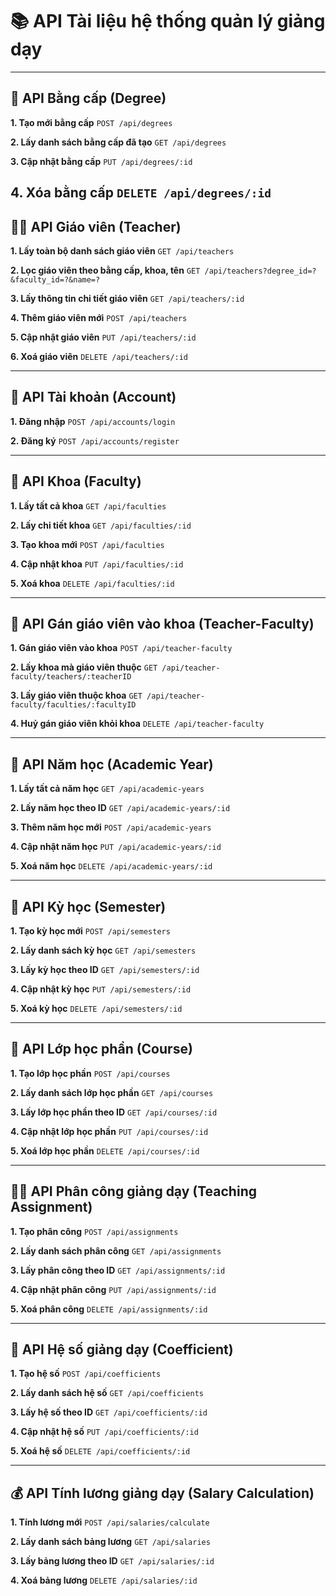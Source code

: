 # 📚 API Tài liệu hệ thống quản lý giảng dạy

---

## 🏅 API Bằng cấp (Degree)

**1. Tạo mới bằng cấp**
`POST /api/degrees`

**2. Lấy danh sách bằng cấp đã tạo**
`GET /api/degrees`

**3. Cập nhật bằng cấp**
`PUT /api/degrees/:id`

**4. Xóa bằng cấp**
`DELETE /api/degrees/:id`
---

## 👨‍🏫 API Giáo viên (Teacher)

**1. Lấy toàn bộ danh sách giáo viên**
`GET /api/teachers`

**2. Lọc giáo viên theo bằng cấp, khoa, tên**
`GET /api/teachers?degree_id=?&faculty_id=?&name=?`

**3. Lấy thông tin chi tiết giáo viên**
`GET /api/teachers/:id`

**4. Thêm giáo viên mới**
`POST /api/teachers`

**5. Cập nhật giáo viên**
`PUT /api/teachers/:id`

**6. Xoá giáo viên**
`DELETE /api/teachers/:id`

---

## 🔐 API Tài khoản (Account)

**1. Đăng nhập**
`POST /api/accounts/login`

**2. Đăng ký**
`POST /api/accounts/register`

---

## 🏫 API Khoa (Faculty)

**1. Lấy tất cả khoa**
`GET /api/faculties`

**2. Lấy chi tiết khoa**
`GET /api/faculties/:id`

**3. Tạo khoa mới**
`POST /api/faculties`

**4. Cập nhật khoa**
`PUT /api/faculties/:id`

**5. Xoá khoa**
`DELETE /api/faculties/:id`

---

## 🤝 API Gán giáo viên vào khoa (Teacher-Faculty)

**1. Gán giáo viên vào khoa**
`POST /api/teacher-faculty`

**2. Lấy khoa mà giáo viên thuộc**
`GET /api/teacher-faculty/teachers/:teacherID`

**3. Lấy giáo viên thuộc khoa**
`GET /api/teacher-faculty/faculties/:facultyID`

**4. Huỷ gán giáo viên khỏi khoa**
`DELETE /api/teacher-faculty`

---

## 📅 API Năm học (Academic Year)

**1. Lấy tất cả năm học**
`GET /api/academic-years`

**2. Lấy năm học theo ID**
`GET /api/academic-years/:id`

**3. Thêm năm học mới**
`POST /api/academic-years`

**4. Cập nhật năm học**
`PUT /api/academic-years/:id`

**5. Xoá năm học**
`DELETE /api/academic-years/:id`

---

## 📆 API Kỳ học (Semester)

**1. Tạo kỳ học mới**
`POST /api/semesters`

**2. Lấy danh sách kỳ học**
`GET /api/semesters`

**3. Lấy kỳ học theo ID**
`GET /api/semesters/:id`

**4. Cập nhật kỳ học**
`PUT /api/semesters/:id`

**5. Xoá kỳ học**
`DELETE /api/semesters/:id`

---

## 🧾 API Lớp học phần (Course)

**1. Tạo lớp học phần**
`POST /api/courses`

**2. Lấy danh sách lớp học phần**
`GET /api/courses`

**3. Lấy lớp học phần theo ID**
`GET /api/courses/:id`

**4. Cập nhật lớp học phần**
`PUT /api/courses/:id`

**5. Xoá lớp học phần**
`DELETE /api/courses/:id`

---

## 🧑‍🏫 API Phân công giảng dạy (Teaching Assignment)

**1. Tạo phân công**
`POST /api/assignments`

**2. Lấy danh sách phân công**
`GET /api/assignments`

**3. Lấy phân công theo ID**
`GET /api/assignments/:id`

**4. Cập nhật phân công**
`PUT /api/assignments/:id`

**5. Xoá phân công**
`DELETE /api/assignments/:id`

---

## 📐 API Hệ số giảng dạy (Coefficient)

**1. Tạo hệ số**
`POST /api/coefficients`

**2. Lấy danh sách hệ số**
`GET /api/coefficients`

**3. Lấy hệ số theo ID**
`GET /api/coefficients/:id`

**4. Cập nhật hệ số**
`PUT /api/coefficients/:id`

**5. Xoá hệ số**
`DELETE /api/coefficients/:id`

---

## 💰 API Tính lương giảng dạy (Salary Calculation)

**1. Tính lương mới**
`POST /api/salaries/calculate`

**2. Lấy danh sách bảng lương**
`GET /api/salaries`

**3. Lấy bảng lương theo ID**
`GET /api/salaries/:id`

**4. Xoá bảng lương**
`DELETE /api/salaries/:id`



